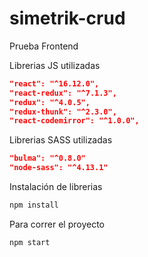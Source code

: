 # simetrik-crud
Prueba Frontend


Librerias JS utilizadas
```json
"react": "^16.12.0",
"react-redux": "^7.1.3",
"redux": "^4.0.5",
"redux-thunk": "^2.3.0",
"react-codemirror": "^1.0.0",
```

Librerias SASS utilizadas
```json
"bulma": "^0.8.0"
"node-sass": "^4.13.1"
```

Instalación de librerias
```bash
npm install
```

Para correr el proyecto
```bash
npm start
```



